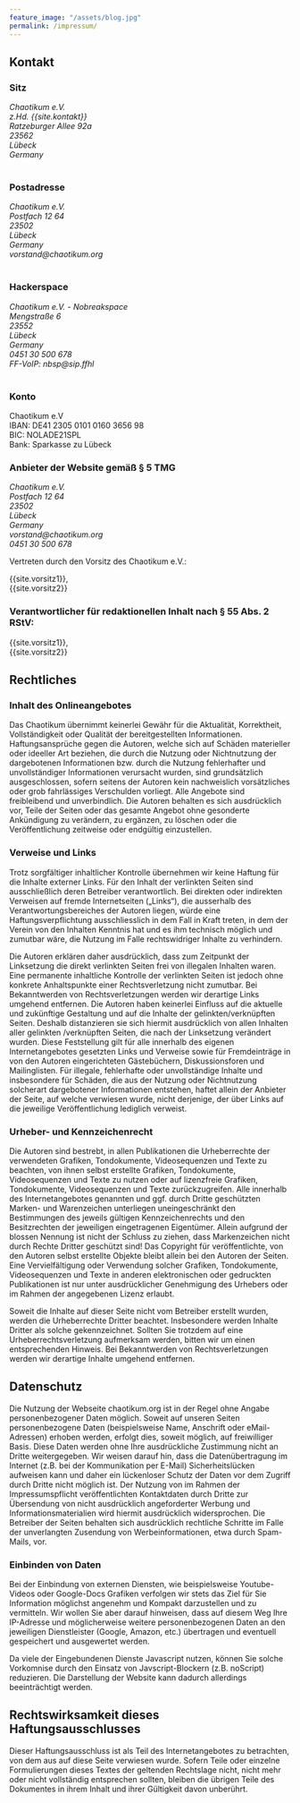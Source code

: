 ```yaml
---
feature_image: "/assets/blog.jpg"
permalink: /impressum/
---
```


<h2>Kontakt</h2>

<h3>Sitz</h3>

<address class="vcard">
   <div class="adr">
     <div class="org">Chaotikum e.V.</div>
     <div class="n">
      <div class="given-name">z.Hd. {{site.kontakt}}</div>
    </div>
    <div class="street-address">Ratzeburger Allee 92a</div>
    <div class="postal-code">23562</div>
    <div class="locality">Lübeck</div>
    <div class="country-name">Germany</div>
   </div>
</address>
<br/>
<h3>Postadresse</h3>
<address class="vcard">
   <div class="adr">
     <div class="org">Chaotikum e.V.</div>
    <div class="post-office-box">Postfach 12 64</div>
    <div class="postal-code">23502</div>
    <div class="locality">Lübeck</div>
    <div class="country-name">Germany</div>
   </div>
   <div>vorstand@chaotikum.org</div>
</address>
<br/>
<h3>Hackerspace</h3>
<address class="vcard">
   <div class="adr">
     <div class="org">Chaotikum e.V. - Nobreakspace</div>
     <div class="street-address">Mengstraße 6</div>
     <div class="postal-code">23552</div>
     <div class="locality">Lübeck</div>
     <div class="country-name">Germany</div>
   </div>
   <div class="tel">0451 30 500 678</div>
   <div class="tel">FF-VoIP: nbsp@sip.ffhl</div>
</address>
<br/>
<h3>Konto</h3>

<p>Chaotikum e.V<br/>
IBAN: DE41 2305 0101 0160 3656 98<br/>
BIC: NOLADE21SPL<br/>
Bank: Sparkasse zu Lübeck<br/></p>
<h3>Anbieter der Website gemäß § 5 TMG</h3>

<address class="vcard">
   <div class="adr">
     <div class="org">Chaotikum e.V.</div>
    <div class="post-office-box">Postfach 12 64</div>
    <div class="postal-code">23502</div>
    <div class="locality">Lübeck</div>
    <div class="country-name">Germany</div>
   </div>
   <div>vorstand@chaotikum.org</div>
   <div class="tel">0451 30 500 678</div>
</address>

<p>Vertreten durch den Vorsitz des Chaotikum e.V.:</p>

<p>{{site.vorsitz1}},<br/>
{{site.vorsitz2}}<br/></p>

<h3>Verantwortlicher für redaktionellen Inhalt nach § 55 Abs. 2 RStV:</h3>

<p>{{site.vorsitz1}},<br/>
{{site.vorsitz2}}<br/></p>

<h2>Rechtliches</h2>

<h3>Inhalt des Onlineangebotes</h3>

Das Chaotikum übernimmt keinerlei Gewähr für die Aktualität, Korrektheit, Vollständigkeit oder Qualität der bereitgestellten Informationen. Haftungsansprüche gegen die Autoren, welche sich auf Schäden materieller oder ideeller Art beziehen, die durch die Nutzung oder Nichtnutzung der dargebotenen Informationen bzw. durch die Nutzung fehlerhafter und unvollständiger Informationen verursacht wurden, sind grundsätzlich ausgeschlossen, sofern seitens der Autoren kein nachweislich vorsätzliches oder grob fahrlässiges Verschulden vorliegt. Alle Angebote sind freibleibend und unverbindlich. Die Autoren behalten es sich ausdrücklich vor, Teile der Seiten oder das gesamte Angebot ohne gesonderte Ankündigung zu verändern, zu ergänzen, zu löschen oder die Veröffentlichung zeitweise oder endgültig einzustellen.

<h3>Verweise und Links</h3>

Trotz sorgfältiger inhaltlicher Kontrolle übernehmen wir keine Haftung für die Inhalte externer Links. Für den Inhalt der verlinkten Seiten sind ausschließlich deren Betreiber verantwortlich. Bei direkten oder indirekten Verweisen auf fremde Internetseiten („Links“), die ausserhalb des Verantwortungsbereiches der Autoren liegen, würde eine Haftungsverpflichtung ausschliesslich in dem Fall in Kraft treten, in dem der Verein von den Inhalten Kenntnis hat und es ihm technisch möglich und zumutbar wäre, die Nutzung im Falle rechtswidriger Inhalte zu verhindern.

Die Autoren erklären daher ausdrücklich, dass zum Zeitpunkt der Linksetzung die direkt verlinkten Seiten frei von illegalen Inhalten waren. Eine permanente inhaltliche Kontrolle der verlinkten Seiten ist jedoch ohne konkrete Anhaltspunkte einer Rechtsverletzung nicht zumutbar. Bei Bekanntwerden von Rechtsverletzungen werden wir derartige Links umgehend entfernen. Die Autoren haben keinerlei Einfluss auf die aktuelle und zukünftige Gestaltung und auf die Inhalte der gelinkten/verknüpften Seiten. Deshalb distanzieren sie sich hiermit ausdrücklich von allen Inhalten aller gelinkten /verknüpften Seiten, die nach der Linksetzung verändert wurden. Diese Feststellung gilt für alle innerhalb des eigenen Internetangebotes gesetzten Links und Verweise sowie für Fremdeinträge in von den Autoren eingerichteten Gästebüchern, Diskussionsforen und Mailinglisten. Für illegale, fehlerhafte oder unvollständige Inhalte und insbesondere für Schäden, die aus der Nutzung oder Nichtnutzung solcherart dargebotener Informationen entstehen, haftet allein der Anbieter der Seite, auf welche verwiesen wurde, nicht derjenige, der über Links auf die jeweilige Veröffentlichung lediglich verweist.

<h3>Urheber- und Kennzeichenrecht</h3>

Die Autoren sind bestrebt, in allen Publikationen die Urheberrechte der verwendeten Grafiken, Tondokumente, Videosequenzen und Texte zu beachten, von ihnen selbst erstellte Grafiken, Tondokumente, Videosequenzen und Texte zu nutzen oder auf lizenzfreie Grafiken, Tondokumente, Videosequenzen und Texte zurückzugreifen. Alle innerhalb des Internetangebotes genannten und ggf. durch Dritte geschützten Marken- und Warenzeichen unterliegen uneingeschränkt den Bestimmungen des jeweils gültigen Kennzeichenrechts und den Besitzrechten der jeweiligen eingetragenen Eigentümer. Allein aufgrund der blossen Nennung ist nicht der Schluss zu ziehen, dass Markenzeichen nicht durch Rechte Dritter geschützt sind! Das Copyright für veröffentlichte, von den Autoren selbst erstellte Objekte bleibt allein bei den Autoren der Seiten. Eine Vervielfältigung oder Verwendung solcher Grafiken, Tondokumente, Videosequenzen und Texte in anderen elektronischen oder gedruckten Publikationen ist nur unter ausdrücklicher Genehmigung des Urhebers oder im Rahmen der angegebenen Lizenz erlaubt.

Soweit die Inhalte auf dieser Seite nicht vom Betreiber erstellt wurden, werden die Urheberrechte Dritter beachtet. Insbesondere werden Inhalte Dritter als solche gekennzeichnet. Sollten Sie trotzdem auf eine Urheberrechtsverletzung aufmerksam werden, bitten wir um einen entsprechenden Hinweis. Bei Bekanntwerden von Rechtsverletzungen werden wir derartige Inhalte umgehend entfernen.

<h2>Datenschutz</h2>

Die Nutzung der Webseite chaotikum.org ist in der Regel ohne Angabe personenbezogener Daten möglich. Soweit auf unseren Seiten personenbezogene Daten (beispielsweise Name, Anschrift oder eMail-Adressen) erhoben werden, erfolgt dies, soweit möglich, auf freiwilliger Basis. Diese Daten werden ohne Ihre ausdrückliche Zustimmung nicht an Dritte weitergegeben. Wir weisen darauf hin, dass die Datenübertragung im Internet (z.B. bei der Kommunikation per E-Mail) Sicherheitslücken aufweisen kann und daher ein lückenloser Schutz der Daten vor dem Zugriff durch Dritte nicht möglich ist. Der Nutzung von im Rahmen der Impressumspflicht veröffentlichten Kontaktdaten durch Dritte zur Übersendung von nicht ausdrücklich angeforderter Werbung und Informationsmaterialien wird hiermit ausdrücklich widersprochen. Die Betreiber der Seiten behalten sich ausdrücklich rechtliche Schritte im Falle der unverlangten Zusendung von Werbeinformationen, etwa durch Spam-Mails, vor.

<h3>Einbinden von Daten</h3>

Bei der Einbindung von externen Diensten, wie beispielsweise Youtube-Videos oder Google-Docs Grafiken verfolgen wir stets das Ziel für Sie Information möglichst angenehm und Kompakt darzustellen und zu vermitteln. Wir wollen Sie aber darauf hinweisen, dass auf diesem Weg Ihre IP-Adresse und möglicherweise weitere personenbezogenen Daten an den jeweiligen Dienstleister (Google, Amazon, etc.) übertragen und eventuell gespeichert und ausgewertet werden.

Da viele der Eingebundenen Dienste Javascript nutzen, können Sie solche Vorkomnise durch den Einsatz von Javscript-Blockern (z.B. noScript) reduzieren. Die Darstellung der Website kann dadurch allerdings beeinträchtigt werden.

<h2>Rechtswirksamkeit dieses Haftungsausschlusses</h2>

Dieser Haftungsausschluss ist als Teil des Internetangebotes zu betrachten, von dem aus auf diese Seite verwiesen wurde. Sofern Teile oder einzelne Formulierungen dieses Textes der geltenden Rechtslage nicht, nicht mehr oder nicht vollständig entsprechen sollten, bleiben die übrigen Teile des Dokumentes in ihrem Inhalt und ihrer Gültigkeit davon unberührt.
